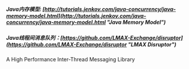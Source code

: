 ##### Java内存模型: [http://tutorials.jenkov.com/java-concurrency/java-memory-model.html](http://tutorials.jenkov.com/java-concurrency/java-memory-model.html "Java Memory Model") 

##### Java线程间消息队列：[https://github.com/LMAX-Exchange/disruptor](https://github.com/LMAX-Exchange/disruptor "LMAX Disruptor")  

A High Performance Inter-Thread Messaging Library


